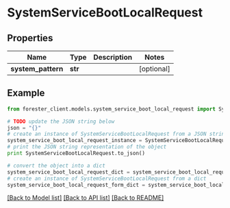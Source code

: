 # SystemServiceBootLocalRequest


## Properties

Name | Type | Description | Notes
------------ | ------------- | ------------- | -------------
**system_pattern** | **str** |  | [optional] 

## Example

```python
from forester_client.models.system_service_boot_local_request import SystemServiceBootLocalRequest

# TODO update the JSON string below
json = "{}"
# create an instance of SystemServiceBootLocalRequest from a JSON string
system_service_boot_local_request_instance = SystemServiceBootLocalRequest.from_json(json)
# print the JSON string representation of the object
print SystemServiceBootLocalRequest.to_json()

# convert the object into a dict
system_service_boot_local_request_dict = system_service_boot_local_request_instance.to_dict()
# create an instance of SystemServiceBootLocalRequest from a dict
system_service_boot_local_request_form_dict = system_service_boot_local_request.from_dict(system_service_boot_local_request_dict)
```
[[Back to Model list]](../README.md#documentation-for-models) [[Back to API list]](../README.md#documentation-for-api-endpoints) [[Back to README]](../README.md)


